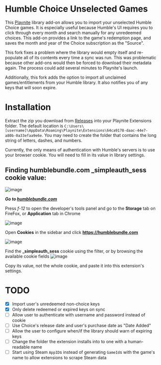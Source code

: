 # Humble Choice Unselected Games
This [Playnite](https://playnite.link) library add-on allows you to import your
unselected Humble Choice games. It is especially useful because Humble's UI requires you
to click through every month and search manually for any unredeemed choices. This add-on provides
a link to the game's redemption page, and saves the month and year of the Choice subscription
as the "Source".

This fork fixes a problem where the library would empty itself and re-populate all of its
contents every time a sync was run. This was problematic because other add-ons would then
be forced to download their metadata again. The process could add several minutes to Playnite's launch.

Additionally, this fork adds the option to import all unclaimed games/entitlements from your
Humble library. It also notifies you of any keys that will soon expire.

# Installation

Extract the zip you download from [Releases](https://github.com/Kortantic/HumbleChoiceUnselectedGamesPlaynitePlugin/releases)
into your Playnite Extensions folder. The default location is `C:\Users\[username]\AppData\Roaming\Playnite\Extensions\64ca9178-daac-44e7-a80b-0a33efaa9e6e`.
You may need to create the folder that contains the long string of letters, dashes, and numbers.

Currently, the only means of authentication with Humble's servers is to use your browser cookie.
You will need to fill in its value in library settings.

## Finding humblebundle.com _simpleauth_sess cookie value:
![image](https://github.com/user-attachments/assets/a30b6d46-293b-4440-911e-905beaa9aa94)

***Go to [humblebundle.com](https://humblebundle.com)***

Press *f-12* to open the developer's tools panel and go to the **Storage** tab on FireFox, or **Application** tab in Chrome

![image](https://github.com/user-attachments/assets/5d4fea68-c194-4931-bcf9-771f84d52567)

Open **Cookies** in the sidebar and click **https://humblebundle.com**

![image](https://github.com/user-attachments/assets/35457472-e118-47aa-ab72-89baeeec0ab6)

Find the **_simpleauth_sess** cookie using the filter, or by browsing the available cookie fields
![image](https://github.com/user-attachments/assets/17057b44-069e-4aac-8291-94bea365c4a5)

Copy its value, not the whole cookie, and paste it into this extension's settings.

# TODO
- [x] Import user's unredeemed non-choice keys
- [x] Only delete redeemed or expired keys on sync
- [ ] Allow user to authenticate with username and password instead of cookie
- [ ] Use Choice's release date and user's purchase date as "Date Added"
- [ ] Allow the user to configure when/if the library should warn of expiring keys
- [ ] Change the folder the extension installs into to one with a human-readable name
- [ ] Start using Steam `AppID`s instead of generating `GameId`s with the game's name to allow extensions to scrape Steam data

